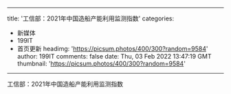 
---
title: '工信部：2021年中国造船产能利用监测指数'
categories: 
 - 新媒体
 - 199IT
 - 首页更新
headimg: 'https://picsum.photos/400/300?random=9584'
author: 199IT
comments: false
date: Thu, 03 Feb 2022 13:47:19 GMT
thumbnail: 'https://picsum.photos/400/300?random=9584'
---

<div>   
工信部：2021年中国造船产能利用监测指数  
</div>
            